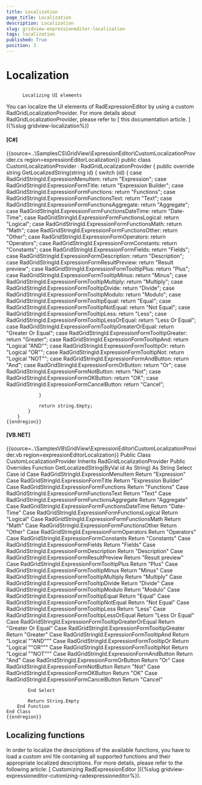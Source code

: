 ```yaml
---
title: Localization
page_title: Localization
description: Localization
slug: gridview-expressioneditor-localization
tags: localization
published: True
position: 3
---
```


# Localization



## 
          Localizing UI elements
        

You can localize the UI elements of RadExpressionEditor
            by using a custom RadGridLocalizationProvider.
            For more details about RadGridLocalizationProvider,
            please refer to
            [
              this documentation article.
            ]({%slug gridview-localization%})

#### __[C#]__

{{source=..\SamplesCS\GridView\ExpressionEditor\CustomLocalizationProvider.cs region=expressionEditorLocalization}}
	    public class CustomLocalizationProvider : RadGridLocalizationProvider
	    {
	        public override string GetLocalizedString(string id)
	        {
	            switch (id)
	            {
	                case RadGridStringId.ExpressionMenuItem: return "Expression";
	                case RadGridStringId.ExpressionFormTitle: return "Expression Builder";
	                case RadGridStringId.ExpressionFormFunctions: return "Functions";
	                case RadGridStringId.ExpressionFormFunctionsText: return "Text";
	                case RadGridStringId.ExpressionFormFunctionsAggregate: return "Aggregate";
	                case RadGridStringId.ExpressionFormFunctionsDateTime: return "Date-Time";
	                case RadGridStringId.ExpressionFormFunctionsLogical: return "Logical";
	                case RadGridStringId.ExpressionFormFunctionsMath: return "Math";
	                case RadGridStringId.ExpressionFormFunctionsOther: return "Other";
	                case RadGridStringId.ExpressionFormOperators: return "Operators";
	                case RadGridStringId.ExpressionFormConstants: return "Constants";
	                case RadGridStringId.ExpressionFormFields: return "Fields";
	                case RadGridStringId.ExpressionFormDescription: return "Description";
	                case RadGridStringId.ExpressionFormResultPreview: return "Result preview";
	                case RadGridStringId.ExpressionFormTooltipPlus: return "Plus";
	                case RadGridStringId.ExpressionFormTooltipMinus: return "Minus";
	                case RadGridStringId.ExpressionFormTooltipMultiply: return "Multiply";
	                case RadGridStringId.ExpressionFormTooltipDivide: return "Divide";
	                case RadGridStringId.ExpressionFormTooltipModulo: return "Modulo";
	                case RadGridStringId.ExpressionFormTooltipEqual: return "Equal";
	                case RadGridStringId.ExpressionFormTooltipNotEqual: return "Not Equal";
	                case RadGridStringId.ExpressionFormTooltipLess: return "Less";
	                case RadGridStringId.ExpressionFormTooltipLessOrEqual: return "Less Or Equal";
	                case RadGridStringId.ExpressionFormTooltipGreaterOrEqual: return "Greater Or Equal";
	                case RadGridStringId.ExpressionFormTooltipGreater: return "Greater";
	                case RadGridStringId.ExpressionFormTooltipAnd: return "Logical \"AND\"";
	                case RadGridStringId.ExpressionFormTooltipOr: return "Logical \"OR\"";
	                case RadGridStringId.ExpressionFormTooltipNot: return "Logical \"NOT\"";
	                case RadGridStringId.ExpressionFormAndButton: return "And";
	                case RadGridStringId.ExpressionFormOrButton: return "Or";
	                case RadGridStringId.ExpressionFormNotButton: return "Not";
	                case RadGridStringId.ExpressionFormOKButton: return "OK";
	                case RadGridStringId.ExpressionFormCancelButton: return "Cancel";
	
	            }
	
	            return string.Empty;
	        }
	    }
	{{endregion}}



#### __[VB.NET]__

{{source=..\SamplesVB\GridView\ExpressionEditor\CustomLocalizationProvider.vb region=expressionEditorLocalization}}
	Public Class CustomLocalizationProvider
	    Inherits RadGridLocalizationProvider
	    Public Overrides Function GetLocalizedString(ByVal id As String) As String
	        Select Case id
	            Case RadGridStringId.ExpressionMenuItem
	                Return "Expression"
	            Case RadGridStringId.ExpressionFormTitle
	                Return "Expression Builder"
	            Case RadGridStringId.ExpressionFormFunctions
	                Return "Functions"
	            Case RadGridStringId.ExpressionFormFunctionsText
	                Return "Text"
	            Case RadGridStringId.ExpressionFormFunctionsAggregate
	                Return "Aggregate"
	            Case RadGridStringId.ExpressionFormFunctionsDateTime
	                Return "Date-Time"
	            Case RadGridStringId.ExpressionFormFunctionsLogical
	                Return "Logical"
	            Case RadGridStringId.ExpressionFormFunctionsMath
	                Return "Math"
	            Case RadGridStringId.ExpressionFormFunctionsOther
	                Return "Other"
	            Case RadGridStringId.ExpressionFormOperators
	                Return "Operators"
	            Case RadGridStringId.ExpressionFormConstants
	                Return "Constants"
	            Case RadGridStringId.ExpressionFormFields
	                Return "Fields"
	            Case RadGridStringId.ExpressionFormDescription
	                Return "Description"
	            Case RadGridStringId.ExpressionFormResultPreview
	                Return "Result preview"
	            Case RadGridStringId.ExpressionFormTooltipPlus
	                Return "Plus"
	            Case RadGridStringId.ExpressionFormTooltipMinus
	                Return "Minus"
	            Case RadGridStringId.ExpressionFormTooltipMultiply
	                Return "Multiply"
	            Case RadGridStringId.ExpressionFormTooltipDivide
	                Return "Divide"
	            Case RadGridStringId.ExpressionFormTooltipModulo
	                Return "Modulo"
	            Case RadGridStringId.ExpressionFormTooltipEqual
	                Return "Equal"
	            Case RadGridStringId.ExpressionFormTooltipNotEqual
	                Return "Not Equal"
	            Case RadGridStringId.ExpressionFormTooltipLess
	                Return "Less"
	            Case RadGridStringId.ExpressionFormTooltipLessOrEqual
	                Return "Less Or Equal"
	            Case RadGridStringId.ExpressionFormTooltipGreaterOrEqual
	                Return "Greater Or Equal"
	            Case RadGridStringId.ExpressionFormTooltipGreater
	                Return "Greater"
	            Case RadGridStringId.ExpressionFormTooltipAnd
	                Return "Logical ""AND"""
	            Case RadGridStringId.ExpressionFormTooltipOr
	                Return "Logical ""OR"""
	            Case RadGridStringId.ExpressionFormTooltipNot
	                Return "Logical ""NOT"""
	            Case RadGridStringId.ExpressionFormAndButton
	                Return "And"
	            Case RadGridStringId.ExpressionFormOrButton
	                Return "Or"
	            Case RadGridStringId.ExpressionFormNotButton
	                Return "Not"
	            Case RadGridStringId.ExpressionFormOKButton
	                Return "OK"
	            Case RadGridStringId.ExpressionFormCancelButton
	                Return "Cancel"
	
	        End Select
	
	        Return String.Empty
	    End Function
	End Class
	{{endregion}}



## Localizing functions

In order to localize the descriptions of the available functions,
            you have to load a custom xml file containing all supported functions
            and their appropriate localized descriptions.
            For more details, please refer to the following article:
            [
              Customizing RadExpressionEditor
            ]({%slug gridview-expressioneditor-cutomizing-radexpressioneditor%}).
          
